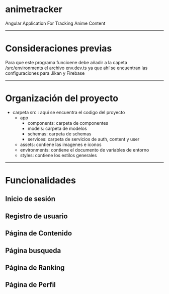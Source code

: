 # animetracker
Angular Application For Tracking Anime Content

--- 
# Consideraciones previas

Para que este programa funcioene debe añadir a la capeta /src/environments el archivo env.dev.ts ya que ahí se encuentran las configuraciones para Jikan y Firebase

---
# Organización del proyecto

* carpeta src : aqui se encuentra el codigo del proyecto
  - app
      - components: carpeta de componentes
      - models: carpeta de modelos
      - schemas: carpeta de schemas
      -  services: carpeta de servicios de auth, content y  user
  - assets: contiene las imagenes e iconos 
  - environments: contiene el documento de variables de entorno
  - styles: contiene los estilos generales
  

---

# Funcionalidades

## Inicio de sesión
## Registro de usuario
## Página de Contenido
## Página busqueda
## Página de Ranking
## Página de Perfil
